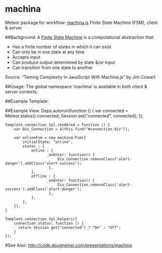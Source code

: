 # machina
Meteor package for workflow: [machina.js] Finite State Machine (FSM), client &amp; server

##Background:
A [Finite State Machine] is a computational abstraction that:
  - Has a finite number of states in which it can exist
  - Can only be in one state at any time
  - Accepts input
  - Can produce output determined by state &/or input
  - Can transition from one state to another

Source: “Taming Complexity In JavaScript With Machina.js” by Jim Cowart

##Usage:
The global namespace 'machina' is available in both client &amp; server contexts:

##Example Template:
    <template name="connection_tpl">
      <div id="connection-div" class="col-sm-12 alert alert-success">
            <div><label>Connection Status:&nbsp;</label>{{connection_status}}</div>
      </div>
    </template>

##Example View:
    Deps.autorun(function () {
      var connected = Meteor.status().connected;
      Session.set("connected", connected);
    });

    Template.connection_tpl.rendered = function () {
        var Div_Connection = $(this.find("#connection-div"));

        var onlineFsm = new machina.Fsm({
            initialState: "online",
            states : {
                online : {
                       _onEnter: function() {
                            Div_Connection.removeClass('alert-danger').addClass('alert-success');
                        },
                },
                offline : {
                       _onEnter: function() {
                            Div_Connection.removeClass('alert-success').addClass('alert-danger');
                        },
                },
            },
        });
    }

    Template.connection_tpl.helpers({
    	connection_status: function () {
    	  return Session.get("connected") ? "On" : "Off";
    	}
    });

#See Also:
http://code.dougneiner.com/presentations/machina

[Finite State Machine]:http://en.wikipedia.org/wiki/Finite-state_machine
[machina.js]:http://machina-js.org/
